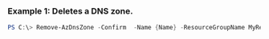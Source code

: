 
### Example 1: Deletes a DNS zone.
```powershell
PS C:\> Remove-AzDnsZone -Confirm  -Name {Name} -ResourceGroupName MyResourceGroup


